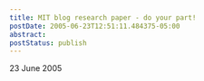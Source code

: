 ```yaml
---
title: MIT blog research paper - do your part!
postDate: 2005-06-23T12:51:11.484375-05:00
abstract: 
postStatus: publish
---
```

23 June 2005

